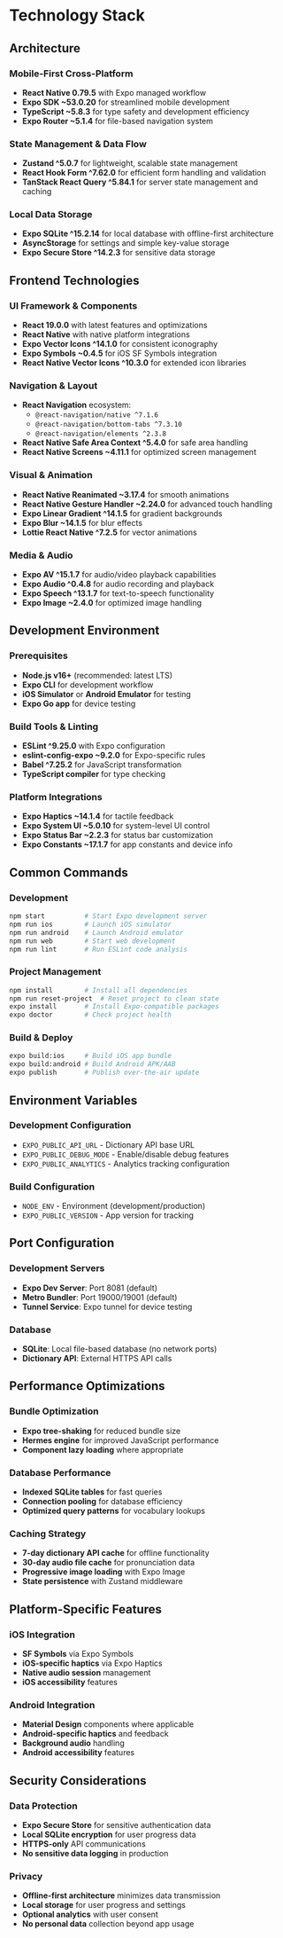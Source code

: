 # Technology Stack

## Architecture

### Mobile-First Cross-Platform
- **React Native 0.79.5** with Expo managed workflow
- **Expo SDK ~53.0.20** for streamlined mobile development
- **TypeScript ~5.8.3** for type safety and development efficiency
- **Expo Router ~5.1.4** for file-based navigation system

### State Management & Data Flow
- **Zustand ^5.0.7** for lightweight, scalable state management
- **React Hook Form ^7.62.0** for efficient form handling and validation
- **TanStack React Query ^5.84.1** for server state management and caching

### Local Data Storage
- **Expo SQLite ^15.2.14** for local database with offline-first architecture
- **AsyncStorage** for settings and simple key-value storage
- **Expo Secure Store ^14.2.3** for sensitive data storage

## Frontend Technologies

### UI Framework & Components
- **React 19.0.0** with latest features and optimizations
- **React Native** with native platform integrations
- **Expo Vector Icons ^14.1.0** for consistent iconography
- **Expo Symbols ~0.4.5** for iOS SF Symbols integration
- **React Native Vector Icons ^10.3.0** for extended icon libraries

### Navigation & Layout
- **React Navigation** ecosystem:
  - `@react-navigation/native ^7.1.6`
  - `@react-navigation/bottom-tabs ^7.3.10`
  - `@react-navigation/elements ^2.3.8`
- **React Native Safe Area Context ^5.4.0** for safe area handling
- **React Native Screens ~4.11.1** for optimized screen management

### Visual & Animation
- **React Native Reanimated ~3.17.4** for smooth animations
- **React Native Gesture Handler ~2.24.0** for advanced touch handling
- **Expo Linear Gradient ^14.1.5** for gradient backgrounds
- **Expo Blur ~14.1.5** for blur effects
- **Lottie React Native ^7.2.5** for vector animations

### Media & Audio
- **Expo AV ^15.1.7** for audio/video playback capabilities
- **Expo Audio ^0.4.8** for audio recording and playback
- **Expo Speech ^13.1.7** for text-to-speech functionality
- **Expo Image ~2.4.0** for optimized image handling

## Development Environment

### Prerequisites
- **Node.js v16+** (recommended: latest LTS)
- **Expo CLI** for development workflow
- **iOS Simulator** or **Android Emulator** for testing
- **Expo Go app** for device testing

### Build Tools & Linting
- **ESLint ^9.25.0** with Expo configuration
- **eslint-config-expo ~9.2.0** for Expo-specific rules
- **Babel ^7.25.2** for JavaScript transformation
- **TypeScript compiler** for type checking

### Platform Integrations
- **Expo Haptics ~14.1.4** for tactile feedback
- **Expo System UI ~5.0.10** for system-level UI control
- **Expo Status Bar ~2.2.3** for status bar customization
- **Expo Constants ~17.1.7** for app constants and device info

## Common Commands

### Development
```bash
npm start          # Start Expo development server
npm run ios        # Launch iOS simulator
npm run android    # Launch Android emulator
npm run web        # Start web development
npm run lint       # Run ESLint code analysis
```

### Project Management
```bash
npm install        # Install all dependencies
npm run reset-project  # Reset project to clean state
expo install       # Install Expo-compatible packages
expo doctor        # Check project health
```

### Build & Deploy
```bash
expo build:ios     # Build iOS app bundle
expo build:android # Build Android APK/AAB
expo publish       # Publish over-the-air update
```

## Environment Variables

### Development Configuration
- `EXPO_PUBLIC_API_URL` - Dictionary API base URL
- `EXPO_PUBLIC_DEBUG_MODE` - Enable/disable debug features
- `EXPO_PUBLIC_ANALYTICS` - Analytics tracking configuration

### Build Configuration
- `NODE_ENV` - Environment (development/production)
- `EXPO_PUBLIC_VERSION` - App version for tracking

## Port Configuration

### Development Servers
- **Expo Dev Server**: Port 8081 (default)
- **Metro Bundler**: Port 19000/19001 (default)
- **Tunnel Service**: Expo tunnel for device testing

### Database
- **SQLite**: Local file-based database (no network ports)
- **Dictionary API**: External HTTPS API calls

## Performance Optimizations

### Bundle Optimization
- **Expo tree-shaking** for reduced bundle size
- **Hermes engine** for improved JavaScript performance
- **Component lazy loading** where appropriate

### Database Performance
- **Indexed SQLite tables** for fast queries
- **Connection pooling** for database efficiency
- **Optimized query patterns** for vocabulary lookups

### Caching Strategy
- **7-day dictionary API cache** for offline functionality
- **30-day audio file cache** for pronunciation data
- **Progressive image loading** with Expo Image
- **State persistence** with Zustand middleware

## Platform-Specific Features

### iOS Integration
- **SF Symbols** via Expo Symbols
- **iOS-specific haptics** via Expo Haptics
- **Native audio session** management
- **iOS accessibility** features

### Android Integration
- **Material Design** components where applicable
- **Android-specific haptics** and feedback
- **Background audio** handling
- **Android accessibility** features

## Security Considerations

### Data Protection
- **Expo Secure Store** for sensitive authentication data
- **Local SQLite encryption** for user progress data
- **HTTPS-only** API communications
- **No sensitive data logging** in production

### Privacy
- **Offline-first architecture** minimizes data transmission
- **Local storage** for user progress and settings
- **Optional analytics** with user consent
- **No personal data** collection beyond app usage